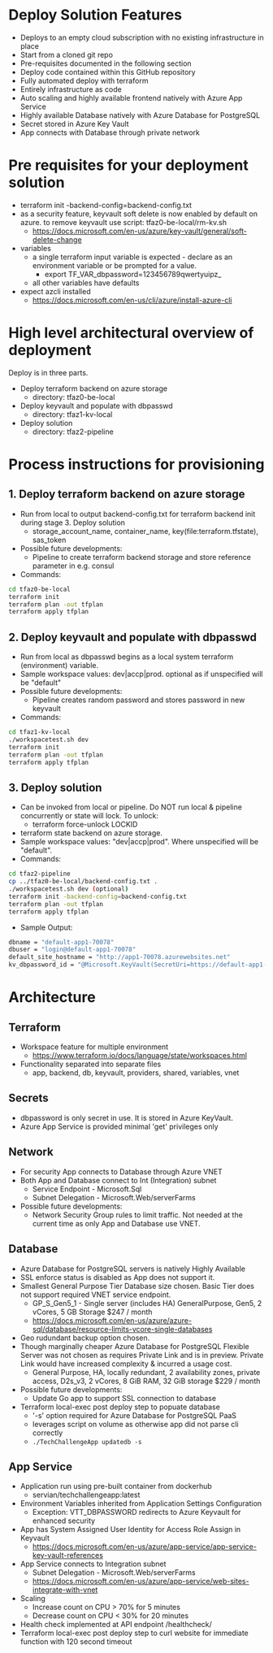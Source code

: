 
# Deploy Solution Features
- Deploys to an empty cloud subscription with no existing infrastructure in place
- Start from a cloned git repo
- Pre-requisites documented in the following section
- Deploy code contained within this GitHub repository
- Fully automated deploy with terraform
- Entirely infrastructure as code
- Auto scaling and highly available frontend natively with Azure App Service
- Highly available Database natively with Azure Database for PostgreSQL
- Secret stored in Azure Key Vault
- App connects with Database through private network

# Pre requisites for your deployment solution
- terraform init -backend-config=backend-config.txt
- as a security feature, keyvault soft delete is now enabled by default on azure. to remove keyvault use script: tfaz0-be-local/rm-kv.sh
    - https://docs.microsoft.com/en-us/azure/key-vault/general/soft-delete-change
- variables
    - a single terraform input variable is expected - declare as an environment variable or be prompted for a value.  
        - export TF_VAR_dbpassword=123456789qwertyuipz_
    - all other variables have defaults
- expect azcli installed
    - https://docs.microsoft.com/en-us/cli/azure/install-azure-cli

# High level architectural overview of  deployment 

Deploy is in three parts. 

- Deploy terraform backend on azure storage
  - directory: tfaz0-be-local
- Deploy keyvault and populate with dbpasswd
  - directory: tfaz1-kv-local
- Deploy solution 
  - directory: tfaz2-pipeline

# Process instructions for provisioning
## 1. Deploy terraform backend on azure storage
- Run from local to output backend-config.txt for terraform backend init during stage 3. Deploy solution 
    - storage_account_name, container_name, key(file:terraform.tfstate), sas_token
- Possible future developments: 
    - Pipeline to create terraform backend storage and store reference parameter in e.g. consul
- Commands: 

```bash
cd tfaz0-be-local
terraform init
terraform plan -out tfplan
terraform apply tfplan
```

## 2. Deploy keyvault and populate with dbpasswd
- Run from local as dbpasswd begins as a local system terraform (environment) variable. 
- Sample workspace values: dev|accp|prod. optional as if unspecified will be "default"
- Possible future developments: 
    - Pipeline creates random password and stores password in new keyvault
- Commands: 

```bash
cd tfaz1-kv-local
./workspacetest.sh dev
terraform init
terraform plan -out tfplan
terraform apply tfplan
```
## 3. Deploy solution 
- Can be invoked from local or pipeline. Do NOT run local & pipeline concurrently or state will lock. To unlock:
  - terraform force-unlock LOCKID
- terraform state backend on azure storage. 
- Sample workspace values: "dev|accp|prod". Where unspecified will be "default". 
- Commands: 
```bash
cd tfaz2-pipeline
cp ../tfaz0-be-local/backend-config.txt .
./workspacetest.sh dev (optional)
terraform init -backend-config=backend-config.txt
terraform plan -out tfplan
terraform apply tfplan
```

- Sample Output:

```bash
dbname = "default-app1-70078"
dbuser = "login@default-app1-70078"
default_site_hostname = "http://app1-70078.azurewebsites.net"
kv_dbpassword_id = "@Microsoft.KeyVault(SecretUri=https://default-app1-kv.vault.azure.net/secrets/dbpassword/1f9476b9a9ab4eba8f87e14af8907bb3)"
```

# Architecture

## Terraform

- Workspace feature for multiple environment
  - https://www.terraform.io/docs/language/state/workspaces.html
- Functionality separated into separate files
  - app, backend, db, keyvault, providers, shared, variables, vnet

## Secrets

- dbpassword is only secret in use. It is stored in Azure KeyVault. 
- Azure App Service is provided minimal 'get' privileges only

## Network

- For security App connects to Database through Azure VNET
- Both App and Database connect to Int (Integration) subnet
  - Service Endpoint - Microsoft.Sql 
  - Subnet Delegation - Microsoft.Web/serverFarms
- Possible future developments: 
  - Network Security Group rules to limit traffic. Not needed at the current time as only App and Database use VNET. 

## Database
- Azure Database for PostgreSQL servers is natively Highly Available
- SSL enforce status is disabled as App does not support it. 
- Smallest General Purpose Tier Database size chosen. Basic Tier does not support required VNET service endpoint. 
  - GP_S_Gen5_1 - Single server (includes HA) GeneralPurpose, Gen5, 2 vCores, 5 GB Storage $247 / month
  - https://docs.microsoft.com/en-us/azure/azure-sql/database/resource-limits-vcore-single-databases
- Geo rudundant backup option chosen. 
- Though marginally cheaper Azure Database for PostgreSQL Flexible Server was not chosen as requires Private Link and is in preview. Private Link would have increased complexity & incurred a usage cost. 
  - General Purpose, HA, locally redundant, 2 availability zones, private access, D2s_v3, 2 vCores, 8 GiB RAM, 32 GiB storage  $229 / month
- Possible future developments: 
  - Update Go app to support SSL connection to database
- Terraform local-exec post deploy step to popuate database 
  - '-s' option required for Azure Database for PostgreSQL PaaS
  - leverages script on volume as otherwise app did not parse cli correctly 
  - ``` ./TechChallengeApp updatedb -s ```

## App Service

- Application run using pre-built container from dockerhub 
  - servian/techchallengeapp:latest
- Environment Variables inherited from Application Settings Configuration
  - Exception: VTT_DBPASSWORD redirects to Azure Keyvault for enhanced security
- App has System Assigned User Identity for Access Role Assign in Keyvault
  - https://docs.microsoft.com/en-us/azure/app-service/app-service-key-vault-references
- App Service connects to Integration subnet
  - Subnet Delegation - Microsoft.Web/serverFarms 
  - https://docs.microsoft.com/en-us/azure/app-service/web-sites-integrate-with-vnet
- Scaling
  - Increase count on CPU > 70% for 5 minutes
  - Decrease count on CPU < 30% for 20 minutes
- Health check implemented at API endpoint /healthcheck/
- Terraform local-exec post deploy step to curl website for immediate function with 120 second timeout

### 

